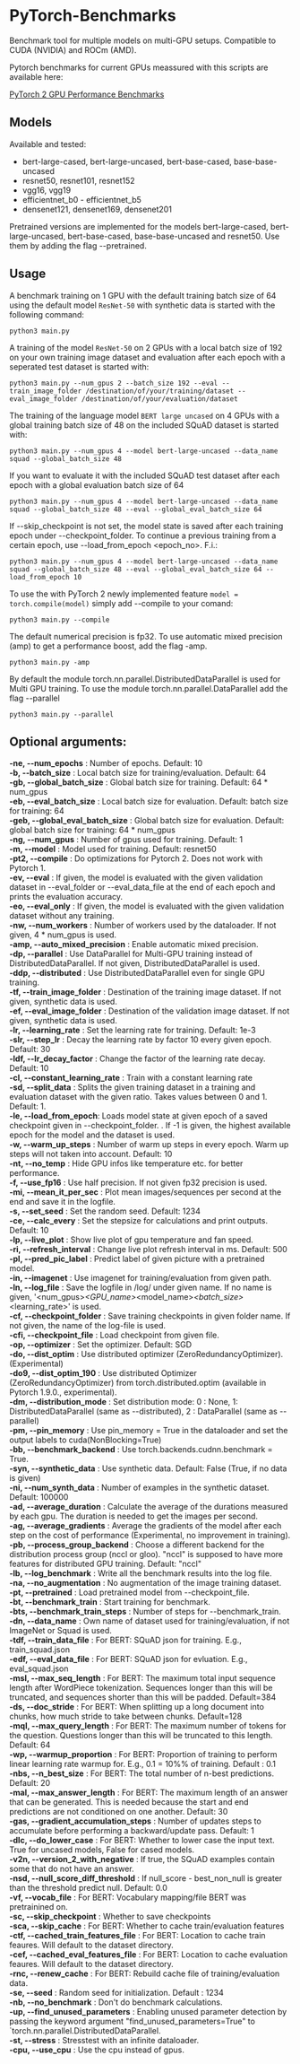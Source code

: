 # PyTorch-Benchmarks

Benchmark tool for multiple models on multi-GPU setups. Compatible to CUDA (NVIDIA) and ROCm (AMD).

Pytorch benchmarks for current GPUs meassured with this scripts are available here:

[PyTorch 2 GPU Performance Benchmarks](https://www.aime.info/blog/de/pytorch-2-gpu-performance/)


## Models  
Available and tested:
- bert-large-cased, bert-large-uncased, bert-base-cased, base-base-uncased
- resnet50, resnet101, resnet152  
- vgg16, vgg19  
- efficientnet_b0 - efficientnet_b5  
- densenet121, densenet169, densenet201  
  
Pretrained versions are implemented for the models bert-large-cased, bert-large-uncased, bert-base-cased, base-base-uncased and resnet50. Use them by adding the flag --pretrained.

## Usage  

A benchmark training on 1 GPU with the default training batch size of 64 using the default model `ResNet-50` with synthetic data is started with the following command:  
```
python3 main.py
```

A training of the model `ResNet-50` on 2 GPUs with a local batch size of 192 on your own training image dataset and evaluation after each epoch with a seperated test dataset is started with:  
```
python3 main.py --num_gpus 2 --batch_size 192 --eval --train_image_folder /destination/of/your/training/dataset --eval_image_folder /destination/of/your/evaluation/dataset
```

The training of the language model `BERT large uncased` on 4 GPUs with a global training batch size of 48 on the included SQuAD dataset is started with:  
```
python3 main.py --num_gpus 4 --model bert-large-uncased --data_name squad --global_batch_size 48 
```

If you want to evaluate it with the included SQuAD test dataset after each epoch with a global evaluation batch size of 64 
```
python3 main.py --num_gpus 4 --model bert-large-uncased --data_name squad --global_batch_size 48 --eval --global_eval_batch_size 64
```

If --skip_checkpoint is not set, the model state is saved after each training epoch under --checkpoint_folder. To continue a previous training from a certain epoch, use --load_from_epoch <epoch_no>. F.i.:  
```
python3 main.py --num_gpus 4 --model bert-large-uncased --data_name squad --global_batch_size 48 --eval --global_eval_batch_size 64 --load_from_epoch 10
```

To use the with PyTorch 2 newly implemented feature `model = torch.compile(model)` simply add --compile to your comand:
```
python3 main.py --compile  
```

The default numerical precision is fp32. To use automatic mixed precision (amp) to get a performance boost, add the flag -amp.

```
python3 main.py -amp  
```

By default the module torch.nn.parallel.DistributedDataParallel is used for Multi GPU training. To use the module torch.nn.parallel.DataParallel add the flag --parallel

```
python3 main.py --parallel  
```
        
  
## Optional arguments:  
  
  **-ne, --num_epochs** : Number of epochs. Default: 10  
  **-b, --batch_size** : Local batch size for training/evaluation. Default: 64  
  **-gb, --global_batch_size** : Global batch size for training. Default: 64 * num_gpus  
  **-eb, --eval_batch_size** : Local batch size for evaluation. Default: batch size for training: 64  
  **-geb, --global_eval_batch_size** : Global batch size for evaluation. Default: global batch size for training: 64 * num_gpus  
  **-ng, --num_gpus** : Number of gpus used for training. Default: 1  
  **-m, --model** : Model used for training. Default: resnet50  
  **-pt2, --compile** : Do optimizations for Pytorch 2. Does not work with Pytorch 1.  
  **-ev, --eval** : If given, the model is evaluated with the given validation dataset in --eval_folder or --eval_data_file at the end of each epoch and prints the evaluation accuracy.  
  **-eo, --eval_only** : If given, the model is evaluated with the given validation dataset without any training.  
  **-nw, --num_workers** : Number of workers used by the dataloader. If not given, 4 \* num_gpus is used.  
  **-amp, --auto_mixed_precision** : Enable automatic mixed precision.  
  **-dp, --parallel** : Use DataParallel for Multi-GPU training instead of DistributedDataParallel. If not given, DistributedDataParallel is used.  
  **-ddp, --distributed** : Use DistributedDataParallel even for single GPU training.  
  **-tf, --train_image_folder** : Destination of the training image dataset. If not given, synthetic data is used.  
  **-ef, --eval_image_folder** : Destination of the validation image dataset. If not given, synthetic data is used.  
  **-lr, --learning_rate** : Set the learning rate for training. Default: 1e-3  
  **-slr, --step_lr** : Decay the learning rate by factor 10 every given epoch. Default: 30  
  **-ldf, --lr_decay_factor** : Change the factor of the learning rate decay. Default: 10  
  **-cl, --constant_learning_rate** : Train with a constant learning rate  
  **-sd, --split_data** : Splits the given training dataset in a training and evaluation dataset with the given ratio. Takes values between 0 and 1. Default: 1.  
  **-le, --load_from_epoch**: Loads model state at given epoch of a saved checkpoint given in --checkpoint_folder. . If -1 is given, the highest available epoch for the model and the dataset is used.  
  **-w, --warm_up_steps** : Number of warm up steps in every epoch. Warm up steps will not taken into account. Default: 10  
  **-nt, --no_temp** : Hide GPU infos like temperature etc. for better performance.  
  **-f, --use_fp16** : Use half precision. If not given fp32 precision is used.  
  **-mi, --mean_it_per_sec** : Plot mean images/sequences per second at the end and save it in the logfile.  
  **-s, --set_seed** : Set the random seed. Default: 1234  
  **-ce, --calc_every** : Set the stepsize for calculations and print outputs. Default: 10  
  **-lp, --live_plot** : Show live plot of gpu temperature and fan speed.  
  **-ri, --refresh_interval** : Change live plot refresh interval in ms. Default: 500  
  **-pl, --pred_pic_label** : Predict label of given picture with a pretrained model.  
  **-in, --imagenet** : Use imagenet for training/evaluation from given path.  
  **-ln, --log_file** : Save the logfile in /log/ under given name. If no name is given, '<num_gpus>_<GPU_name>_<model_name>_<batch_size>_<learning_rate>' is used.  
  **-cf, --checkpoint_folder** : Save training checkpoints in given folder name.  If not given, the name of the log-file is used.  
  **-cfi, --checkpoint_file** : Load checkpoint from given file.  
  **-op, --optimizer** : Set the optimizer. Default: SGD  
  **-do, --dist_optim** : Use distributed optimizer (ZeroRedundancyOptimizer). (Experimental)  
  **-do9, --dist_optim_190** : Use distributed Optimizer (ZeroRedundancyOptimizer) from torch.distributed.optim (available in Pytorch 1.9.0., experimental).  
  **-dm, --distribution_mode** : Set distribution mode: 0 : None, 1: DistributedDataParallel (same as --distributed), 2 : DataParallel (same as --parallel)  
  **-pm, --pin_memory** : Use pin_memory = True in the dataloader and set the output labels to cuda(NonBlocking=True)  
  **-bb, --benchmark_backend** : Use torch.backends.cudnn.benchmark = True.  
  **-syn, --synthetic_data** : Use synthetic data. Default: False (True, if no data is given)  
  **-ni, --num_synth_data** : Number of examples in the synthetic dataset. Default: 100000  
  **-ad, --average_duration** : Calculate the average of the durations measured by each gpu. The duration is needed to get the images per second.  
  **-ag, --average_gradients** : Average the gradients of the model after each step on the cost of performance (Experimental, no improvement in training).  
  **-pb, --process_group_backend** : Choose a different backend for the distribution process group (nccl or gloo). "nccl" is supposed to have more features for distributed GPU training. Default: "nccl"  
  **-lb, --log_benchmark** : Write all the benchmark results into the log file.  
  **-na, --no_augmentation** : No augmentation of the image training dataset.  
  **-pt, --pretrained** : Load pretrained model from --checkpoint_file.  
  **-bt, --benchmark_train** : Start training for benchmark.  
  **-bts, --benchmark_train_steps** : Number of steps for --benchmark_train.  
  **-dn, --data_name** : Own name of dataset used for training/evaluation, if not ImageNet or Squad is used.  
  **-tdf, --train_data_file** : For BERT: SQuAD json for training. E.g., train_squad.json  
  **-edf, --eval_data_file** : For BERT: SQuAD json for evluation. E.g., eval_squad.json  
  **-msl, --max_seq_length** : For BERT: The maximum total input sequence length after WordPiece tokenization. Sequences longer than this will be truncated, and sequences shorter than this will be padded. Default=384  
  **-ds, --doc_stride** : For BERT: When splitting up a long document into chunks, how much stride to take between chunks. Default=128  
  **-mql, --max_query_length** : For BERT: The maximum number of tokens for the question. Questions longer than this will be truncated to this length. Default: 64  
  **-wp, --warmup_proportion** : For BERT: Proportion of training to perform linear learning rate warmup for. E.g., 0.1 = 10%% of training. Default : 0.1  
  **-nbs, --n_best_size** : For BERT: The total number of n-best predictions. Default: 20  
  **-mal, --max_answer_length** : For BERT: The maximum length of an answer that can be generated. This is needed because the start and end predictions are not conditioned on one another. Default: 30  
  **-gas, --gradient_accumulation_steps** : Number of updates steps to accumulate before performing a backward/update pass. Default: 1  
  **-dlc, --do_lower_case** : For BERT: Whether to lower case the input text. True for uncased models, False for cased models.  
  **-v2n, --version_2_with_negative** : If true, the SQuAD examples contain some that do not have an answer.  
  **-nsd, --null_score_diff_threshold** : If null_score - best_non_null is greater than the threshold predict null. Default: 0.0  
  **-vf, --vocab_file** : For BERT: Vocabulary mapping/file BERT was pretrainined on.  
  **-sc, --skip_checkpoint** : Whether to save checkpoints  
  **-sca, --skip_cache** : For BERT: Whether to cache train/evaluation features  
  **-ctf, --cached_train_features_file** : For BERT: Location to cache train feaures. Will default to the dataset directory.  
  **-cef, --cached_eval_features_file** : For BERT: Location to cache evaluation feaures. Will default to the dataset directory.  
  **-rnc, --renew_cache** : For BERT: Rebuild cache file of training/evaluation data.  
  **-se, --seed** : Random seed for initialization. Default : 1234  
  **-nb, --no_benchmark** : Don't do benchmark calculations.  
  **-up, --find_unused_parameters** : Enabling unused parameter detection by passing the keyword argument "find_unused_parameters=True" to `torch.nn.parallel.DistributedDataParallel.  
  **-st, --stress** : Stresstest with an infinite dataloader.  
  **-cpu, --use_cpu** : Use the cpu instead of gpus.  
